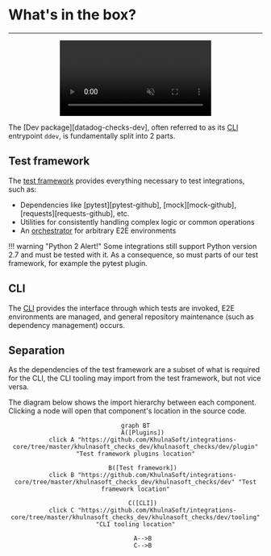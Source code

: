 # What's in the box?

-----

<div align="center">
    <video preload="auto" autoplay loop muted>
        <source src="https://media.giphy.com/media/OuUZAQSyGSfHG/giphy.mp4" type="video/mp4"></source>
    </video>
</div>

The [Dev package][datadog-checks-dev], often referred to as its [CLI](cli.md) entrypoint `ddev`, is fundamentally split into 2 parts.

## Test framework

The [test framework](test.md) provides everything necessary to test integrations, such as:

- Dependencies like [pytest][pytest-github], [mock][mock-github], [requests][requests-github], etc.
- Utilities for consistently handling complex logic or common operations
- An [orchestrator](plugins.md#environment-manager) for arbitrary E2E environments

!!! warning "Python 2 Alert!"
    Some integrations still support Python version 2.7 and must be tested with it. As a consequence, so must parts of our test framework, for example the pytest plugin.

## CLI

The [CLI](cli.md) provides the interface through which tests are invoked, E2E environments are managed, and general repository maintenance (such as dependency management) occurs.

## Separation

As the dependencies of the test framework are a subset of what is required for the CLI, the CLI tooling may import from the test framework, but not vice versa.

The diagram below shows the import hierarchy between each component. Clicking a node will open that component's location in the source code.

<div align="center" markdown="1">

```mermaid
graph BT
    A([Plugins])
    click A "https://github.com/KhulnaSoft/integrations-core/tree/master/khulnasoft_checks_dev/khulnasoft_checks/dev/plugin" "Test framework plugins location"

    B([Test framework])
    click B "https://github.com/KhulnaSoft/integrations-core/tree/master/khulnasoft_checks_dev/khulnasoft_checks/dev" "Test framework location"

    C([CLI])
    click C "https://github.com/KhulnaSoft/integrations-core/tree/master/khulnasoft_checks_dev/khulnasoft_checks/dev/tooling" "CLI tooling location"

    A-->B
    C-->B
```

</div>
